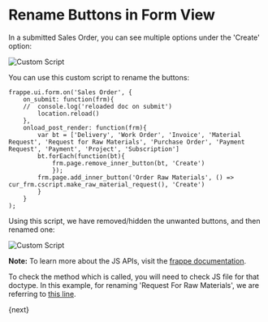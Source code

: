 <!-- add-breadcrumbs -->
# Rename Buttons in Form View

In a submitted Sales Order, you can see multiple options under the 'Create' option:

<img alt="Custom Script" class="screenshot" src="{{docs_base_url}}/assets/img/customize/customize-button-all.png">

You can use this custom script to rename the buttons:

```
frappe.ui.form.on('Sales Order', {
	on_submit: function(frm){
	//	console.log('reloaded doc on submit')
		location.reload()
	},
	onload_post_render: function(frm){
		var bt = ['Delivery', 'Work Order', 'Invoice', 'Material Request', 'Request for Raw Materials', 'Purchase Order', 'Payment Request', 'Payment', 'Project', 'Subscription']
		bt.forEach(function(bt){
			frm.page.remove_inner_button(bt, 'Create')
			});
		frm.page.add_inner_button('Order Raw Materials', () => cur_frm.cscript.make_raw_material_request(), 'Create')
		}
	}
);
```

Using this script, we have removed/hidden the unwanted buttons, and then renamed one:

<img alt="Custom Script" class="screenshot" src="{{docs_base_url}}/assets/img/customize/customize-button-rename.png">

**Note:** To learn more about the JS APIs, visit the [frappe documentation](https://frappe.io/docs/v12/user/en/api/form).

To check the method which is called, you will need to check JS file for that doctype. In this example, for renaming 'Request For Raw Materials', we are referring to [this line](https://github.com/frappe/erpnext/blob/782f45ae5f272173b5daadb493d40cf7ccf131b4/erpnext/selling/doctype/sales_order/sales_order.js#L167).

{next}
